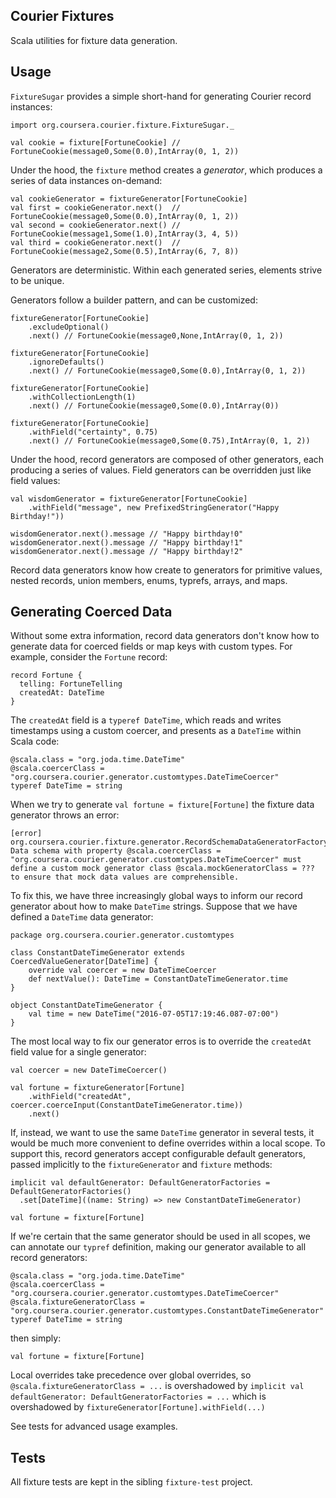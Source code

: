 Courier Fixtures
-----------------

Scala utilities for fixture data generation. 

Usage
-----
`FixtureSugar` provides a simple short-hand for generating Courier record instances: 
```
import org.coursera.courier.fixture.FixtureSugar._

val cookie = fixture[FortuneCookie] // FortuneCookie(message0,Some(0.0),IntArray(0, 1, 2))
```

Under the hood, the `fixture` method creates a _generator_, which produces a series of data instances on-demand:
```
val cookieGenerator = fixtureGenerator[FortuneCookie] 
val first = cookieGenerator.next()  // FortuneCookie(message0,Some(0.0),IntArray(0, 1, 2))
val second = cookieGenerator.next() // FortuneCookie(message1,Some(1.0),IntArray(3, 4, 5))
val third = cookieGenerator.next()  // FortuneCookie(message2,Some(0.5),IntArray(6, 7, 8))
```
Generators are deterministic. Within each generated series, elements strive to be unique.  

Generators follow a builder pattern, and can be customized:
```
fixtureGenerator[FortuneCookie]
    .excludeOptional()
    .next() // FortuneCookie(message0,None,IntArray(0, 1, 2))

fixtureGenerator[FortuneCookie]
    .ignoreDefaults()
    .next() // FortuneCookie(message0,Some(0.0),IntArray(0, 1, 2))

fixtureGenerator[FortuneCookie]
    .withCollectionLength(1)
    .next() // FortuneCookie(message0,Some(0.0),IntArray(0))

fixtureGenerator[FortuneCookie]
    .withField("certainty", 0.75) 
    .next() // FortuneCookie(message0,Some(0.75),IntArray(0, 1, 2))
```

Under the hood, record generators are composed of other generators, each producing a series of values. Field generators can be overridden just like field values: 
```
val wisdomGenerator = fixtureGenerator[FortuneCookie]
    .withField("message", new PrefixedStringGenerator("Happy Birthday!")) 

wisdomGenerator.next().message // "Happy birthday!0"
wisdomGenerator.next().message // "Happy birthday!1"
wisdomGenerator.next().message // "Happy birthday!2"
```

Record data generators know how create to generators for primitive values, nested records, union members, enums, typrefs, arrays, and maps. 

## Generating Coerced Data

Without some extra information, record data generators don't know how to generate data for coerced fields or map keys with custom types. For example, consider the `Fortune` record:
```
record Fortune {
  telling: FortuneTelling 
  createdAt: DateTime
}

```
The `createdAt` field is a `typeref DateTime`, which reads and writes timestamps using a custom coercer, and presents as a `DateTime` within Scala code:
```
@scala.class = "org.joda.time.DateTime"
@scala.coercerClass = "org.coursera.courier.generator.customtypes.DateTimeCoercer"
typeref DateTime = string

```
When we try to generate `val fortune = fixture[Fortune]` the fixture data generator throws an error:

```
[error]   org.coursera.courier.fixture.generator.RecordSchemaDataGeneratorFactory$GeneratorBuilderError: Data schema with property @scala.coercerClass = "org.coursera.courier.generator.customtypes.DateTimeCoercer" must define a custom mock generator class @scala.mockGeneratorClass = ??? to ensure that mock data values are comprehensible.
```

To fix this, we have three increasingly global ways to inform our record generator about how to make `DateTime` strings. Suppose that we have defined a `DateTime` data generator:

```
package org.coursera.courier.generator.customtypes

class ConstantDateTimeGenerator extends CoercedValueGenerator[DateTime] {
    override val coercer = new DateTimeCoercer
    def nextValue(): DateTime = ConstantDateTimeGenerator.time
}

object ConstantDateTimeGenerator {
    val time = new DateTime("2016-07-05T17:19:46.087-07:00")    
}
```


The most local way to fix our generator erros is to override the `createdAt` field value for a single generator:
```
val coercer = new DateTimeCoercer()

val fortune = fixtureGenerator[Fortune]
    .withField("createdAt", coercer.coerceInput(ConstantDateTimeGenerator.time))
    .next() 

```

If, instead, we want to use the same `DateTime` generator in several tests, it would be much more convenient to define overrides within a local scope. To support this, record generators accept configurable default generators, passed implicitly to the `fixtureGenerator` and `fixture` methods:
```
implicit val defaultGenerator: DefaultGeneratorFactories = DefaultGeneratorFactories()
  .set[DateTime]((name: String) => new ConstantDateTimeGenerator)

val fortune = fixture[Fortune]
```

If we're certain that the same generator should be used in all scopes, we can annotate our `typref` definition, making our generator available to all record generators:

```
@scala.class = "org.joda.time.DateTime"
@scala.coercerClass = "org.coursera.courier.generator.customtypes.DateTimeCoercer"
@scala.fixtureGeneratorClass = "org.coursera.courier.generator.customtypes.ConstantDateTimeGenerator"
typeref DateTime = string

```
then simply:
```
val fortune = fixture[Fortune]
```

Local overrides take precedence over global overrides, so `@scala.fixtureGeneratorClass = ...` is overshadowed by `implicit val defaultGenerator: DefaultGeneratorFactories = ...` which is overshadowed by `fixtureGenerator[Fortune].withField(...)`  

See tests for advanced usage examples. 

Tests
-----

All fixture tests are kept in the sibling `fixture-test` project.